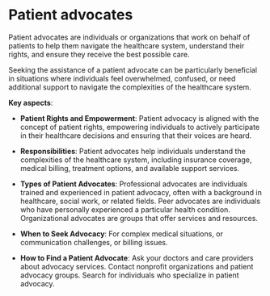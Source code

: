 [//]: # (source: ?)
[//]: # (tags: roles)

# Patient advocates

Patient advocates are individuals or organizations that work on behalf of patients to help them navigate the healthcare system, understand their rights, and ensure they receive the best possible care.

Seeking the assistance of a patient advocate can be particularly beneficial in situations where individuals feel overwhelmed, confused, or need additional support to navigate the complexities of the healthcare system.

**Key aspects**:

* **Patient Rights and Empowerment**: Patient advocacy is aligned with the concept of patient rights, empowering individuals to actively participate in their healthcare decisions and ensuring that their voices are heard.

* **Responsibilities**: Patient advocates help individuals understand the complexities of the healthcare system, including insurance coverage, medical billing, treatment options, and available support services.

* **Types of Patient Advocates**: Professional advocates are individuals trained and experienced in patient advocacy, often with a background in healthcare, social work, or related fields. Peer advocates are individuals who have personally experienced a particular health condition. Organizational advocates are groups that offer services and resources.

* **When to Seek Advocacy**: For complex medical situations, or communication challenges, or billing issues.

* **How to Find a Patient Advocate**: Ask your doctors and care providers about advocacy services. Contact nonprofit organizations and patient advocacy groups. Search for individuals who specialize in patient advocacy.

